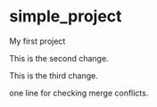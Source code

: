 # simple_project
My first project

This is the second change.

This is the third change.

one line for checking merge conflicts.